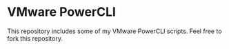 # VMware PowerCLI

This repository includes some of my VMware PowerCLI scripts. Feel free to fork this repository.
